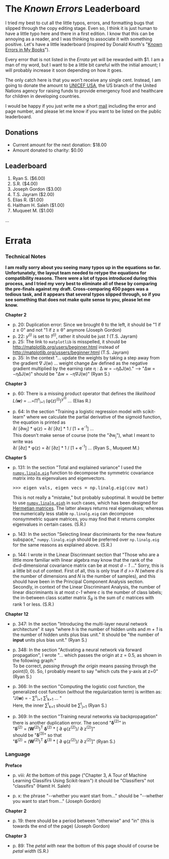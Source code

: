 The *Known Errors* Leaderboard
========================

I tried my best to cut all the little typos, errors, and formatting bugs that slipped through the copy editing stage. Even so, I think it is just human to have a little typo here and there in a first edition. I know that this can be annoying as a reader, and I was thinking to associate it with something positive. Let's have a little leaderboard (inspired by Donald Knuth's "[Known Errors in My Books](http://www-cs-faculty.stanford.edu/~uno/books.html)").

Every error that is not listed in the *Errata* yet will be rewarded with $1. I am a man of my word, but I want to be a little bit careful with the initial amount; I will probably increase it soon depending on how it goes.

The only catch here is that you won't receive any single cent. Instead, I am going to donate the amount to [UNICEF USA](http://www.unicefusa.org), the US branch of the United Nations agency for raising funds to provide emergency food and healthcare for children in developing countries.

I would be happy if you just write me a short [mail](mailto:mail@sebastianraschka.com) including the error and page number, and please let me know if you want to be listed on the public leaderboard.


## Donations

- Current amount for the next donation: $18.00
- Amount donated to charity: $0.00

## Leaderboard

1. Ryan S. ($6.00)
2. S.R. ($4.00)
3. Joseph Gordon ($3.00)
4. T.S. Jayram ($2.00)
5. Elias R. ($1.00)
6. Haitham H. Saleh ($1.00)
7. Muqueet M. ($1.00)


...

# Errata

### Technical Notes

**I am really sorry about you seeing many typos up in the equations so far. Unfortunately, the layout team needed to retype the equations for compatibility reasons. There were a lot of typos introduced during this process, and I tried my very best to eliminate all of these by comparing the pre-finals against my draft. Cross-comparing 450 pages was a tedious task, and it appears that several typos slipped through, so if you see something that does not make quite sense to you, please let me know.**



**Chapter 2**

- p. 20: Duplication error: Since we brought &theta; to the left, it should be "1 if z &#8805; 0" and not  "1 if z &#8805; &theta;" anymore (Joseph Gordon)
- p. 22:  *y<sup>(i)</sup>* is set to *1<sup>(i)</sup>*, rather it should be just *1* (T.S. Jayram)
- p. 25:  The link to `matplotlib` is misspelled, it should be http://matplotlib.org/users/beginner.html instead of http://matplotlib.org/ussers/beginner.html (T.S. Jayram)
- p. 35:  In the context "... update the weights by taking a step away from the gradient &nabla; J(w) ... weight change  &Delta;w defined as the negative gradient multiplied by the earning rate &eta; : &Delta; w = −&eta;&Delta;J(w)."  --> "&Delta;w = −&eta;&Delta;J(w)" should be "&Delta;w = −&eta;&nabla;J(w)" (Ryan S.)

**Chapter 3**

- p. 60: There is a missing product operator that defines the *likelihood* *L(**w**)* = ...=&prod;<sup>n</sup><sub>i=1</sub> (&phi;(z)<sup>(i)</sup>)<sup>y<sup>(i)</sup></sup> ... (Elias R.)

- p. 64: In the section "Training a logistic regression model with scikit-learn" where we calculate the partial derivative of the sigmoid function, the equation is printed as   
&part;/ [&part;w<sub>j</sub>]  * &phi;(z) = &part;/ [&part;z] * 1 / [1 + e<sup>-1</sup>] ...  
This doesn't make sense of course (note the "&part;w<sub>j</sub>"), what I meant to write was  
&part;/ [&part;z] * &phi;(z) = &part;/ [&part;z] * 1 / [1 + e<sup>-1</sup>] ... (Ryan S., Muqueet M.)

**Chapter 5**

- p. 131: In the section "Total and explained variance" I used the [`numpy.linalg.eig`](http://docs.scipy.org/doc/numpy/reference/generated/numpy.linalg.eig.html) function to decompose the symmetric covariance matrix into its eigenvalues and eigenvectors.
    <pre>>>> eigen_vals, eigen_vecs = np.linalg.eig(cov_mat)</pre>
    This is not really a "mistake," but probably suboptimal. It would be better to use [`numpy.linalg.eigh`](http://docs.scipy.org/doc/numpy/reference/generated/numpy.linalg.eigh.html) in such cases, which has been designed for [Hermetian matrices](https://en.wikipedia.org/wiki/Hermitian_matrix). The latter always returns real  eigenvalues; whereas the numerically less stable `np.linalg.eig` can decompose nonsymmetric square matrices, you may find that it returns complex eigenvalues in certain cases. (S.R.)


- p. 143: In the section "Selecting linear discriminants for the new feature subspace," `numpy.linalg.eigh` should be preferred over `np.linalg.eig` for the same reasons as explained above. (S.R.)


- p. 144: I wrote in the Linear Discrimnant section that "Those who are a little more familiar with linear algebra may know that the rank of the d×d-dimensional covariance matrix can be at most *d − 1* ..." Sorry, this is a little bit out of context. First of all, this is only true if *d >> N* (where *d* is the number of dimensions and *N* is the number of samples), and this should have been in the Principal Component Analysis section. Secondly, in context of the Linear Discriminant Analysis, the number of linear discriminants is at most <em>c-1</em> where <em>c</em> is the number of class labels; the in-between class scatter matrix <em>S<sub>B</sub></em> is the sum of <em>c</em> matrices with rank 1 or less.</strong> (S.R.)

**Chapter 12**

- p. 347: In the section "Introducing the multi-layer neural network architecture" it says "where *h* is the number of hidden units and *m + 1* is the number of hidden units plus bias unit." It should be "the number of **input** units plus bias unit." (Ryan S.)

- p. 348: In the section "Activating a neural network via forward propagation", I wrote "... which passes the origin at z = 0.5, as shown in the following graph:"  
To be correct, *passing through the origin* means passing through the point(0, 0). So, I probably meant to say "which cuts the y-axis at z=0" (Ryan S.)

- p. 366: In the section "Computing the logistic cost function, the generalized cost function (without the regularization term) is written as:
"J(**w**) = - &sum;<sup>n</sup><sub>i=1</sub> &sum;<sup>t</sup><sub>k=1</sub> ... "  
Here, the inner &sum;<sup>t</sup><sub>k=1</sub> should be &sum;<sup>t</sup><sub>j=1</sub> (Ryan S.)


- p. 369: In the section "Training neural networks via backpropagation" there is another duplication error. The second
      "**&delta;**<sup>(2)</sup>" in   
      "**&delta;**<sup>(2)</sup> = (**W**<sup>(2)</sup>)<sup>T</sup> **&delta;**<sup>(2)</sup> * [ &part; &phi;(z<sup>(2)</sup>)/  &part; z<sup>(2)</sup>]"  
      should be "**&delta;**<sup>(3)</sup>"  so that   
      "**&delta;**<sup>(2)</sup> = (**W**<sup>(2)</sup>)<sup>T</sup> **&delta;**<sup>(3)</sup> * [ &part; &phi;(z<sup>(2)</sup>)/  &part; z<sup>(2)</sup>]" (Ryan S.)

### Language

**Preface**

- p. viii: At the bottom of this page ("Chapter 3, A Tour of Machine Learning Classifirs Using Scikit-learn") it should be "Classifiers" not "classifirs" (Hamit H. Saleh)

- p. x: the phrase "--whether you want start from..." should be  "--whether you want to start from..." (Joseph Gordon)


**Chapter 2**

- p. 19: there should be a period between "otherwise" and "in" (this is towards the end of the page) (Joseph Gordon)

**Chapter 3**

- p. 89: The *petal with* near the bottom of this page should of course be *petal width* (S.R.)
